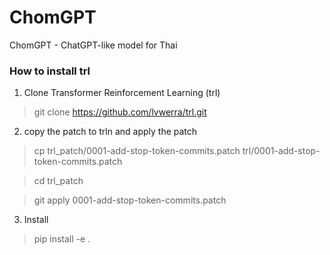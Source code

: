 # ChomGPT
ChomGPT - ChatGPT-like model for Thai

### How to install trl

1. Clone Transformer Reinforcement Learning (trl)

> git clone https://github.com/lvwerra/trl.git

2. copy the patch to trln and apply the patch

> cp trl_patch/0001-add-stop-token-commits.patch trl/0001-add-stop-token-commits.patch

> cd trl_patch

> git apply 0001-add-stop-token-commits.patch

3. Install

> pip install -e .